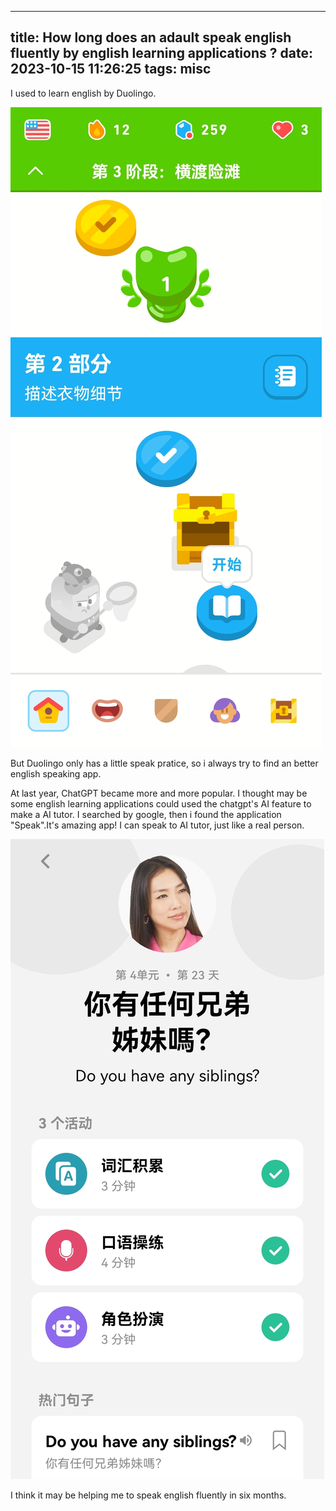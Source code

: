 
---
title: How long does an adault speak english fluently by english learning applications ?
date: 2023-10-15 11:26:25
tags: misc
---


I used to learn english by Duolingo.

![Duolingo App](../images/duolingo_screenshot.jpg)

But Duolingo only has a little speak pratice, so i always try to find an better english speaking app.

At last year, ChatGPT became more and more popular. I thought may be some english learning applications could used the chatgpt's AI feature to make a AI tutor. I searched by google, then i found the application "Speak".It's amazing app! I can speak to AI tutor, just like a real person. 

![Speak App](../images/speak_screenshot.jpg)

I think it may be helping me to speak english fluently in six months.



